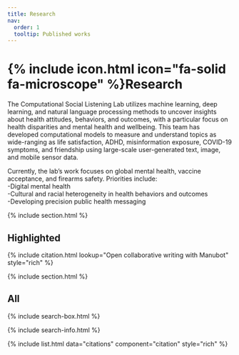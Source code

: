 ```yaml
---
title: Research
nav:
  order: 1
  tooltip: Published works
---
```


# {% include icon.html icon="fa-solid fa-microscope" %}Research

The Computational Social Listening Lab utilizes machine learning, deep learning, and natural language processing methods to uncover insights about health attitudes, behaviors, and outcomes, with a particular focus on health disparities and mental health and wellbeing. This team has developed computational models to measure and understand topics as wide-ranging as life satisfaction, ADHD, misinformation exposure, COVID-19 symptoms, and friendship using large-scale user-generated text, image, and mobile sensor data. 

Currently, the lab’s work focuses on global mental health, vaccine acceptance, and firearms safety. Priorities include:   
-Digital mental health  
-Cultural and racial heterogeneity in health behaviors and outcomes  
-Developing precision public health messaging  


{% include section.html %}

## Highlighted

{% include citation.html lookup="Open collaborative writing with Manubot" style="rich" %}

{% include section.html %}

## All

{% include search-box.html %}

{% include search-info.html %}

{% include list.html data="citations" component="citation" style="rich" %}
